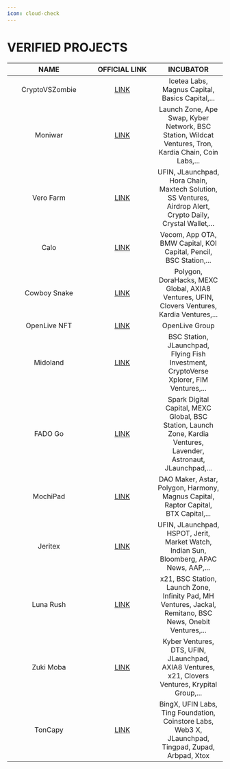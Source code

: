 ```yaml
---
icon: cloud-check
---
```


# VERIFIED PROJECTS

<table><thead><tr><th width="179" align="center">NAME</th><th width="132" align="center">OFFICIAL LINK</th><th align="center">INCUBATOR</th></tr></thead><tbody><tr><td align="center">CryptoVSZombie</td><td align="center"><a href="https://cryptovszombie.com/">LINK</a></td><td align="center">Icetea Labs, Magnus Capital, Basics Capital,...</td></tr><tr><td align="center">Moniwar</td><td align="center"><a href="https://playtoearn.moniwar.io/">LINK</a></td><td align="center">Launch Zone, Ape Swap, Kyber Network, BSC Station, Wildcat Ventures, Tron, Kardia Chain, Coin Labs,...</td></tr><tr><td align="center">Vero Farm</td><td align="center"><a href="https://verofarm.com/">LINK</a></td><td align="center">UFIN, JLaunchpad, Hora Chain, Maxtech Solution, SS Ventures, Airdrop Alert, Crypto Daily, Crystal Wallet,...</td></tr><tr><td align="center">Calo</td><td align="center"><a href="https://calo.run/">LINK</a></td><td align="center">Vecom, App OTA, BMW Capital, KOI Capital, Pencil, BSC Station,...</td></tr><tr><td align="center">Cowboy Snake</td><td align="center"><a href="https://cowboysnake.com/">LINK</a></td><td align="center">Polygon, DoraHacks, MEXC Global, AXIA8 Ventures, UFIN, Clovers Ventures, Kardia Ventures,...</td></tr><tr><td align="center">OpenLive NFT</td><td align="center"><a href="https://omarket.live/">LINK</a></td><td align="center">OpenLive Group</td></tr><tr><td align="center">Midoland</td><td align="center"><a href="https://midoland.io/">LINK</a></td><td align="center">BSC Station, JLaunchpad, Flying Fish Investment, CryptoVerse Xplorer, FIM Ventures,...</td></tr><tr><td align="center">FADO Go</td><td align="center"><a href="https://token.fadogo.io/">LINK</a></td><td align="center">Spark Digital Capital, MEXC Global, BSC Station, Launch Zone, Kardia Ventures, Lavender, Astronaut, JLaunchpad,...</td></tr><tr><td align="center">MochiPad</td><td align="center"><a href="https://mochipad.io/">LINK</a></td><td align="center">DAO Maker, Astar, Polygon, Harmony, Magnus Capital, Raptor Capital, BTX Capital,...</td></tr><tr><td align="center">Jeritex</td><td align="center"><a href="https://www.jeritex.io/">LINK</a></td><td align="center">UFIN, JLaunchpad, HSPOT, Jerit, Market Watch, Indian Sun, Bloomberg, APAC News, AAP,...</td></tr><tr><td align="center">Luna Rush</td><td align="center"><a href="https://lunarush.io/">LINK</a></td><td align="center">x21, BSC Station, Launch Zone, Infinity Pad, MH Ventures, Jackal, Remitano, BSC News, Onebit Ventures,...</td></tr><tr><td align="center">Zuki Moba</td><td align="center"><a href="https://zukimoba.com/">LINK</a></td><td align="center">Kyber Ventures, DTS, UFIN, JLaunchpad, AXIA8 Ventures, x21, Clovers Ventures, Krypital Group,...</td></tr><tr><td align="center">TonCapy</td><td align="center"><a href="https://www.toncapy.com/">LINK</a></td><td align="center">BingX, UFIN Labs, Ting Foundation, Coinstore Labs, Web3 X, JLaunchpad, Tingpad, Zupad, Arbpad, Xtox</td></tr></tbody></table>

